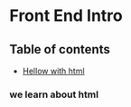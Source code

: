 # Front End Intro
 




 ## Table of contents
 * [Hellow with html](#general-info)

 ### we learn about html